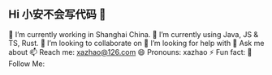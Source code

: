 ## Hi 小安不会写代码 👋

🔭 I’m currently working in Shanghai China.
🌱 I’m currently using Java, JS & TS, Rust.
👯 I’m looking to collaborate on 
🤔 I’m looking for help with 
💬 Ask me about 
📫 Reach me: xazhao@126.com
😄 Pronouns: xazhao
⚡ Fun fact: 
👏 Follow Me: 
